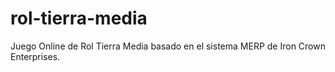# rol-tierra-media
Juego Online de Rol Tierra Media basado en el sistema MERP de Iron Crown Enterprises.

